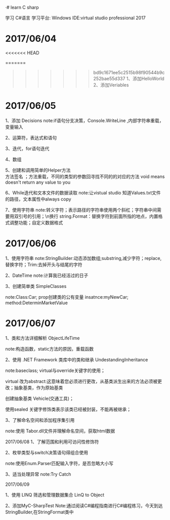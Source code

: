 ·# learn C sharp

学习 C#语言
学习平台: Windows 
IDE:virtual studio professional 2017

# 2017/06/04
<<<<<<< HEAD

=======
>>>>>>> bd9c1671ee5c2515b98f90544b9c252bae55d337
1、添加HelloWorld
2、添加Veriables

# 2017/06/05

1、添加 Decisions
note:if语句分支决策，Console.WriteLine ,内部字符串重载，变量输入

2、运算符，表达式和语句

3、迭代，for语句迭代

4、数组

5、创建和调用简单的Helper方法  
    方法签名 ；方法重载，不同的类型的参数回寻找不同的的对应的方法
void means doesn't return any value to you

6、While迭代和文本文件的数据读取
note:让vistual studio 知道Values.txt文件的路径，文本属性中always copy

7、使用字符串
note:转义字符；表示路径的字符串使用两个斜杠；字符串中间需要用双引号的引用；\n换行
string.Format：替换字符到前面所指的地点，内置格式调整功能；自定义数据格式

# 2017/06/06

1、使用字符串
note:StringBuilder:动态添加数组;substring,减少字符；replace,替换字符；Trim:去掉开头与结尾的字符

2、DateTime
note:计算我已经活过的日子

3、创建简单类 SimpleClasses

note:Class:Car;  prop创建类的公有变量
insatnce:myNewCar;
method:DeterminMarketValue

# 2017/06/07
1、类和方法详细解析  ObjectLifeTime

note:构造函数，static方法的原因，重载函数

2、使用 .NET Framework 类库中的类和继承  UndestandingInheritance

note:baseclass;
virtual与override关键字的使用；

virtual 改为abstract:这意味着您必须进行更改，从基类派生出来的方法必须被更改；抽象基类，作为原始基类

创建抽象基类 Vehicle(交通工具)；

使用sealed 关键字修饰类表示该类已经被封装，不能再被继承；

3、了解命名空间和添加程序集引用

note:使用 Tabor.dll文件并理解命名空间，获取html数据


2017/06/08
1、了解范围和利用可访问性修饰符

2、枚举类型与switch决策语句得组合使用

note:使用Enum.Parser匹配输入字符，是否忽略大小写

3、适当处理异常
note:Try Catch

2017/06/09

1、使用 LINQ 筛选和管理数据集合  LinQ to Object

2、添加MyC-SharpTest
Note:通过阅读C#编程指南进行C#编程练习，今天到达 StringBuilder,在StringFormat类中








